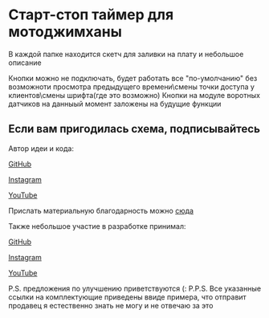 # Старт-стоп таймер для мотоджимханы
В каждой папке находится скетч для заливки на плату и небольшое описание

Кнопки можно не подключать, будет работать все "по-умолчанию" без возможноти просмотра предыдущего времени\смены точки доступа у клиентов\смены шрифта(где это возможно)
Кнопки на модуле воротных датчиков на данныый момент заложены на будущие функции

## Если вам пригодилась схема, подписывайтесь
Автор идеи и кода:

[GitHub](https://github.com/alekssaff)

[Instagram](https://www.instagram.com/alekssaff/)

[YouTube](https://www.youtube.com/alekssaff)

Прислать материальную благодарность можно [сюда](https://yoomoney.ru/to/41001532138726)

Также небольшое участие в разработке принимал:

[GitHub](https://github.com/vezhd)

[Instagram](https://www.instagram.com/vezhd/)

[YouTube](https://www.youtube.com/@VeZhD07)


P.S. предложения по улучшению приветствуются (:
P.P.S. Все указанные ссылки на комплектующие приведены ввиде примера, что отправит продавец я естественно знать не могу и не отвечаю за это 
